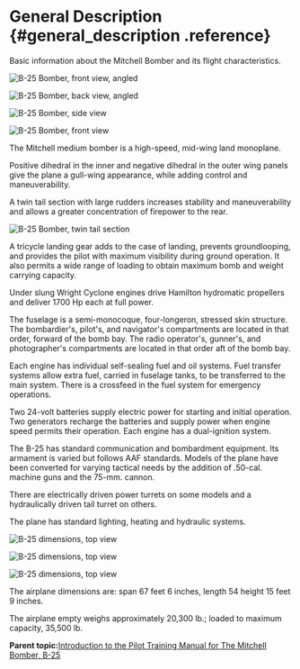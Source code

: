 # General Description {#general_description .reference}

Basic information about the Mitchell Bomber and its flight characteristics.

![B-25 Bomber, front view, angled](../images/mitchell_bomber_front_view_angled.png "Mitchell Bomber, front view, angled")

![B-25 Bomber, back view, angled](../images/mitchell_bomber_back_view_angled.png "Mitchell Bomber, back view, angled")

![B-25 Bomber, side view](../images/mitchell_bomber_side_view.png "Mitchell Bomber, side view")

![B-25 Bomber, front view](../images/mitchell_bomber_front_view.png "Mitchell Bomber, front view")

The Mitchell medium bomber is a high-speed, mid-wing land monoplane.

Positive dihedral in the inner and negative dihedral in the outer wing panels give the plane a gull-wing appearance, while adding control and maneuverability.

A twin tail section with large rudders increases stability and maneuverability and allows a greater concentration of firepower to the rear.

![B-25 Bomber, twin tail section](../images/mitchell_bomber_twin_tail_section.png "Mitchell Bomber, twin tail section")

A tricycle landing gear adds to the case of landing, prevents groundlooping, and provides the pilot with maximum visibility during ground operation. It also permits a wide range of loading to obtain maximum bomb and weight carrying capacity.

Under slung Wright Cyclone engines drive Hamilton hydromatic propellers and deliver 1700 Hp each at full power.

The fuselage is a semi-monocoque, four-longeron, stressed skin structure. The bombardier's, pilot's, and navigator's compartments are located in that order, forward of the bomb bay. The radio operator's, gunner's, and photographer's compartments are located in that order aft of the bomb bay.

Each engine has individual self-sealing fuel and oil systems. Fuel transfer systems allow extra fuel, carried in fuselage tanks, to be transferred to the main system. There is a crossfeed in the fuel system for emergency operations.

Two 24-volt batteries supply electric power for starting and initial operation. Two generators recharge the batteries and supply power when engine speed permits their operation. Each engine has a dual-ignition system.

The B-25 has standard communication and bombardment equipment. Its armament is varied but follows AAF standards. Models of the plane have been converted for varying tactical needs by the addition of .50-cal. machine guns and the 75-mm. cannon.

There are electrically driven power turrets on some models and a hydraulically driven tail turret on others.

The plane has standard lighting, heating and hydraulic systems.

![B-25 dimensions, top view](../images/plane_dimensions_top_view.png "Plane dimensions, top view")

![B-25 dimensions, top view](../images/plane_dimensions_front_view.png "Plane dimensions, front view")

![B-25 dimensions, top view](../images/plane_dimensions_side_view.png "Plane dimensions, side view")

The airplane dimensions are: span 67 feet 6 inches, length 54 height 15 feet 9 inches.

The airplane empty weighs approximately 20,300 lb.; loaded to maximum capacity, 35,500 lb.

**Parent topic:**[Introduction to the Pilot Training Manual for The Mitchell Bomber, B-25](../topics/introduction_to_the_pilot_training_manual.md)

